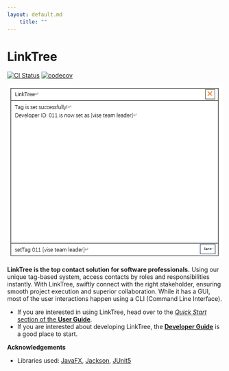 ```yaml
---
layout: default.md
    title: ""
---
```


# **LinkTree**

[![CI Status](https://github.com/se-edu/addressbook-level3/workflows/Java%20CI/badge.svg)](https://github.com/se-edu/addressbook-level3/actions)
[![codecov](https://codecov.io/gh/se-edu/addressbook-level3/branch/master/graph/badge.svg)](https://codecov.io/gh/se-edu/addressbook-level3)

![Ui](images/Ui.png)

**LinkTree is the top contact solution for software professionals.** Using our unique tag-based system, access contacts by roles and responsibilities instantly. With LinkTree, swiftly connect with the right stakeholder, ensuring smooth project execution and superior collaboration. While it has a GUI, most of the user interactions happen using a CLI (Command Line Interface).

* If you are interested in using LinkTree, head over to the [_Quick Start_ section of the **User Guide**](UserGuide.html#quick-start).
* If you are interested about developing LinkTree, the [**Developer Guide**](DeveloperGuide.html) is a good place to start.


**Acknowledgements**

* Libraries used: [JavaFX](https://openjfx.io/), [Jackson](https://github.com/FasterXML/jackson), [JUnit5](https://github.com/junit-team/junit5)
